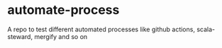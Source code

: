 # automate-process
A repo to test different automated processes like github actions, scala-steward, mergify and so on
